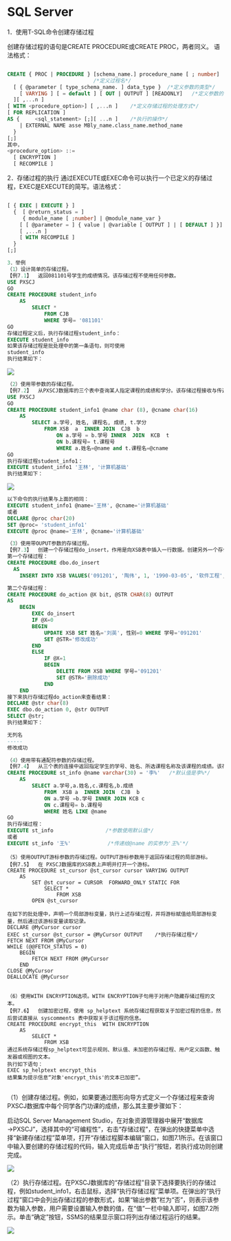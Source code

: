 # SQL Server

1．使用T-SQL命令创建存储过程

创建存储过程的语句是CREATE PROCEDURE或CREATE PROC，两者同义。
语法格式：

```sql

CREATE { PROC | PROCEDURE } [schema_name.] procedure_name [ ; number] 	
							/*定义过程名*/
  [ { @parameter [ type_schema_name. ] data_type } 	/*定义参数的类型*/
    [ VARYING ] [ = default ] [ OUT | OUTPUT ] [READONLY]	/*定义参数的属性*/
  ][ ,...n ]
[ WITH <procedure_option>] [ ,...n ] 	/*定义存储过程的处理方式*/
[ FOR REPLICATION ] 
AS {	 <sql_statement> [;][ ...n ] 	/*执行的操作*/
	| EXTERNAL NAME asse MBly_name.class_name.method_name 
  }
[;]
其中，
<procedure_option> ::= 
  [ ENCRYPTION ]
  [ RECOMPILE ]

```

2．存储过程的执行
通过EXECUTE或EXEC命令可以执行一个已定义的存储过程，EXEC是EXECUTE的简写。语法格式：

```sql

[ { EXEC | EXECUTE } ]
  {  [ @return_status = ]
	 { module_name [ ;number] | @module_name_var } 
	[ [ @parameter = ] { value | @variable [ OUTPUT ] | [ DEFAULT ] }]
    [ ,...n ]
    [ WITH RECOMPILE ]
  }
[;]
```





```sql
3．举例
（1）设计简单的存储过程。
【例7.1】  返回081101号学生的成绩情况。该存储过程不使用任何参数。
USE PXSCJ
GO
CREATE PROCEDURE student_info
	AS
		SELECT *
			FROM CJB
			WHERE 学号= '081101'
GO
存储过程定义后，执行存储过程student_info：
EXECUTE student_info
如果该存储过程是批处理中的第一条语句，则可使用
student_info
执行结果如下：
```

![](https://raw.githubusercontent.com/ZanderZhao/images/master/img2019/20191218101851.png)

```sql
（2）使用带参数的存储过程。
【例7.2】  从PXSCJ数据库的三个表中查询某人指定课程的成绩和学分。该存储过程接收与传递参数精确匹配的值。
USE PXSCJ
GO
CREATE PROCEDURE student_info1 @name char (8), @cname char(16) 
	AS 
		SELECT a.学号, 姓名, 课程名, 成绩, t.学分
			FROM XSB  a  INNER JOIN  CJB  b
				ON a.学号 = b.学号 INNER  JOIN  KCB  t
				ON b.课程号= t.课程号 
				WHERE a.姓名=@name and t.课程名=@cname
GO
执行存储过程student_info1：
EXECUTE student_info1 '王林', '计算机基础'
执行结果如下：


```

![](https://raw.githubusercontent.com/ZanderZhao/images/master/img2019/20191218102146.png)

```sql
以下命令的执行结果与上面的相同：
EXECUTE student_info1 @name='王林', @cname='计算机基础'
或者
DECLARE @proc char(20)
SET @proc= 'student_info1'
EXECUTE @proc @name='王林', @cname='计算机基础'

```



```sql
（3）使用带OUPUT参数的存储过程。
【例7.3】  创建一个存储过程do_insert，作用是向XSB表中插入一行数据。创建另外一个存储过程do_action，在其中调用第一个存储过程，并根据条件处理该行数据，处理后输出相应的信息。
第一个存储过程：
CREATE PROCEDURE dbo.do_insert
  AS
	INSERT INTO XSB VALUES('091201', '陶伟', 1, '1990-03-05', '软件工程',50, NULL);

第二个存储过程：
CREATE PROCEDURE do_action @X bit, @STR CHAR(8) OUTPUT
AS
	BEGIN 
		EXEC do_insert
		IF @X=0
		BEGIN
			UPDATE XSB SET 姓名='刘英', 性别=0 WHERE 学号='091201'
			SET @STR='修改成功'
		END
		ELSE
			IF @X=1
			BEGIN
				DELETE FROM XSB WHERE 学号='091201'
				SET @STR='删除成功'
			END
	END
接下来执行存储过程do_action来查看结果：
DECLARE @str char(8)
EXEC dbo.do_action 0, @str OUTPUT
SELECT @str;
执行结果如下：

无列名
-----
修改成功

```





```sql
（4）使用带有通配符参数的存储过程。
【例7.4】  从三个表的连接中返回指定学生的学号、姓名、所选课程名称及该课程的成绩。该存储过程在参数中使用了模式匹配，如果没有提供参数，则使用预设的默认值。
CREATE PROCEDURE st_info @name varchar(30) = '李%'	/*默认值是李%*/
	AS 
		SELECT a.学号,a.姓名,c.课程名,b.成绩
			FROM  XSB a  INNER JOIN  CJB  b
			ON a.学号 =b.学号 INNER JOIN KCB c
			ON c.课程号= b.课程号 
			WHERE 姓名 LIKE @name
GO 
执行存储过程：
EXECUTE st_info      			/*参数使用默认值*/
或者
EXECUTE st_info '王%'   			/*传递给@name 的实参为'王%'*/


```



```
（5）使用OUTPUT游标参数的存储过程。OUTPUT游标参数用于返回存储过程的局部游标。
【例7.5】  在 PXSCJ数据库的XSB表上声明并打开一个游标。
CREATE PROCEDURE st_cursor @st_cursor cursor VARYING OUTPUT
	AS
		SET @st_cursor = CURSOR  FORWARD_ONLY STATIC FOR
			SELECT *		
				FROM XSB
		OPEN @st_cursor

在如下的批处理中，声明一个局部游标变量，执行上述存储过程，并将游标赋值给局部游标变量，然后通过该游标变量读取记录。
DECLARE @MyCursor cursor
EXEC st_cursor @st_cursor = @MyCursor OUTPUT	/*执行存储过程*/
FETCH NEXT FROM @MyCursor
WHILE (@@FETCH_STATUS = 0)
	BEGIN
		FETCH NEXT FROM @MyCursor
	END
CLOSE @MyCursor
DEALLOCATE @MyCursor


```



```
（6）使用WITH ENCRYPTION选项。WITH ENCRYPTION子句用于对用户隐藏存储过程的文本。
【例7.6】  创建加密过程，使用 sp_helptext 系统存储过程获取关于加密过程的信息，然后尝试直接从 syscomments 表中获取关于该过程的信息。
CREATE PROCEDURE encrypt_this  WITH ENCRYPTION
	AS
		SELECT * 
			FROM XSB
通过系统存储过程sp_helptext可显示规则、默认值、未加密的存储过程、用户定义函数、触发器或视图的文本。
执行如下语句：
EXEC sp_helptext encrypt_this
结果集为提示信息“对象'encrypt_this'的文本已加密”。


```





（1）创建存储过程。例如，如果要通过图形向导方式定义一个存储过程来查询PXSCJ数据库中每个同学各门功课的成绩，那么其主要步骤如下：

启动SQL Server Management Studio，在对象资源管理器中展开“数据库→PXSCJ”，选择其中的“可编程性”，右击“存储过程”，在弹出的快捷菜单中选择“新建存储过程”菜单项，打开“存储过程脚本编辑”窗口，如图7.1所示。在该窗口中输入要创建的存储过程的代码，输入完成后单击“执行”按钮，若执行成功则创建完成。

![](https://raw.githubusercontent.com/ZanderZhao/images/master/img2019/20191223202201.png)





（2）执行存储过程。在PXSCJ数据库的“存储过程”目录下选择要执行的存储过程，例如student_info1，右击鼠标，选择“执行存储过程”菜单项。在弹出的“执行过程”窗口中会列出存储过程的参数形式，如果“输出参数”栏为“否”，则表示该参数为输入参数，用户需要设置输入参数的值，在“值”一栏中输入即可，如图7.2所示。单击“确定”按钮，SSMS的结果显示窗口将列出存储过程运行的结果。



![](https://raw.githubusercontent.com/ZanderZhao/images/master/img2019/20191223202225.png)









